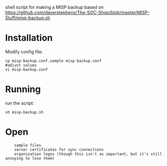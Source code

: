 shell script for making a MISP backup based on 
https://github.com/daverstephens/The-SOC-Shop/blob/master/MISP-Stuff/misp-backup.sh

Installation
============

Modify config file:
````
cp misp-backup.conf.sample misp-backup.conf
#adjust values
vi misp-backup.conf
````

Running
=======

run the script:
````
sh misp-backup.sh
````

Open
====

````
    sample files
    server certificates for sync connections
    organisation logos (though this isn't as important, but it's still annoying to lose them)
````
